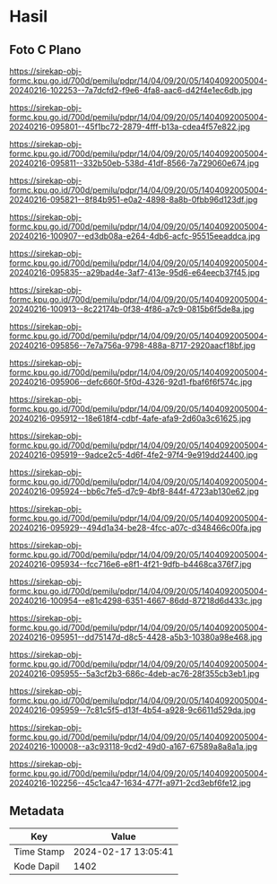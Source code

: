 # Hasil

## Foto C Plano

https://sirekap-obj-formc.kpu.go.id/700d/pemilu/pdpr/14/04/09/20/05/1404092005004-20240216-102253--7a7dcfd2-f9e6-4fa8-aac6-d42f4e1ec6db.jpg

https://sirekap-obj-formc.kpu.go.id/700d/pemilu/pdpr/14/04/09/20/05/1404092005004-20240216-095801--45f1bc72-2879-4fff-b13a-cdea4f57e822.jpg

https://sirekap-obj-formc.kpu.go.id/700d/pemilu/pdpr/14/04/09/20/05/1404092005004-20240216-095811--332b50eb-538d-41df-8566-7a729060e674.jpg

https://sirekap-obj-formc.kpu.go.id/700d/pemilu/pdpr/14/04/09/20/05/1404092005004-20240216-095821--8f84b951-e0a2-4898-8a8b-0fbb96d123df.jpg

https://sirekap-obj-formc.kpu.go.id/700d/pemilu/pdpr/14/04/09/20/05/1404092005004-20240216-100907--ed3db08a-e264-4db6-acfc-95515eeaddca.jpg

https://sirekap-obj-formc.kpu.go.id/700d/pemilu/pdpr/14/04/09/20/05/1404092005004-20240216-095835--a29bad4e-3af7-413e-95d6-e64eecb37f45.jpg

https://sirekap-obj-formc.kpu.go.id/700d/pemilu/pdpr/14/04/09/20/05/1404092005004-20240216-100913--8c22174b-0f38-4f86-a7c9-0815b6f5de8a.jpg

https://sirekap-obj-formc.kpu.go.id/700d/pemilu/pdpr/14/04/09/20/05/1404092005004-20240216-095856--7e7a756a-9798-488a-8717-2920aacf18bf.jpg

https://sirekap-obj-formc.kpu.go.id/700d/pemilu/pdpr/14/04/09/20/05/1404092005004-20240216-095906--defc660f-5f0d-4326-92d1-fbaf6f6f574c.jpg

https://sirekap-obj-formc.kpu.go.id/700d/pemilu/pdpr/14/04/09/20/05/1404092005004-20240216-095912--18e618f4-cdbf-4afe-afa9-2d60a3c61625.jpg

https://sirekap-obj-formc.kpu.go.id/700d/pemilu/pdpr/14/04/09/20/05/1404092005004-20240216-095919--9adce2c5-4d6f-4fe2-97f4-9e919dd24400.jpg

https://sirekap-obj-formc.kpu.go.id/700d/pemilu/pdpr/14/04/09/20/05/1404092005004-20240216-095924--bb6c7fe5-d7c9-4bf8-844f-4723ab130e62.jpg

https://sirekap-obj-formc.kpu.go.id/700d/pemilu/pdpr/14/04/09/20/05/1404092005004-20240216-095929--494d1a34-be28-4fcc-a07c-d348466c00fa.jpg

https://sirekap-obj-formc.kpu.go.id/700d/pemilu/pdpr/14/04/09/20/05/1404092005004-20240216-095934--fcc716e6-e8f1-4f21-9dfb-b4468ca376f7.jpg

https://sirekap-obj-formc.kpu.go.id/700d/pemilu/pdpr/14/04/09/20/05/1404092005004-20240216-100954--e81c4298-6351-4667-86dd-87218d6d433c.jpg

https://sirekap-obj-formc.kpu.go.id/700d/pemilu/pdpr/14/04/09/20/05/1404092005004-20240216-095951--dd75147d-d8c5-4428-a5b3-10380a98e468.jpg

https://sirekap-obj-formc.kpu.go.id/700d/pemilu/pdpr/14/04/09/20/05/1404092005004-20240216-095955--5a3cf2b3-686c-4deb-ac76-28f355cb3eb1.jpg

https://sirekap-obj-formc.kpu.go.id/700d/pemilu/pdpr/14/04/09/20/05/1404092005004-20240216-095959--7c81c5f5-d13f-4b54-a928-9c6611d529da.jpg

https://sirekap-obj-formc.kpu.go.id/700d/pemilu/pdpr/14/04/09/20/05/1404092005004-20240216-100008--a3c93118-9cd2-49d0-a167-67589a8a8a1a.jpg

https://sirekap-obj-formc.kpu.go.id/700d/pemilu/pdpr/14/04/09/20/05/1404092005004-20240216-102256--45c1ca47-1634-477f-a971-2cd3ebf6fe12.jpg


## Metadata

| Key        | Value               |
| ---------- | ------------------- |
| Time Stamp | 2024-02-17 13:05:41 |
| Kode Dapil | 1402                |



